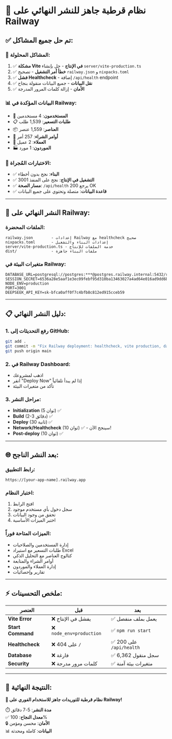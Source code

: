 # 🎉 نظام قرطبة جاهز للنشر النهائي على Railway

## ✅ **تم حل جميع المشاكل:**

### 🔧 المشاكل المحلولة:
1. ✅ **مشكلة Vite في الإنتاج** - حل بإنشاء `server/vite-production.ts`
2. ✅ **خطأ أمر التشغيل** - تصحيح `railway.json` و `nixpacks.toml`
3. ✅ **فشل Healthcheck** - إضافة `/api/health` endpoint
4. ✅ **نقل البيانات** - جميع البيانات منقولة بنجاح
5. ✅ **الأمان** - إزالة كلمات المرور المدرجة

### 📊 **البيانات المؤكدة في Railway:**
- 👥 **المستخدمون**: 4 مستخدمين
- 📋 **طلبات التسعير**: 1,539 طلب
- 📦 **العناصر**: 1,559 عنصر  
- 📄 **أوامر الشراء**: 257 أمر
- 🏢 **العملاء**: 2 عميل
- 🏭 **الموردون**: 1 مورد

### 🧪 **الاختبارات المُجراة:**
- ✅ **البناء**: نجح بدون أخطاء
- ✅ **التشغيل في الإنتاج**: نجح على المنفذ 3001
- ✅ **مسار الصحة**: `/api/health` يرجع 200 OK
- ✅ **قاعدة البيانات**: متصلة وتحتوي على جميع البيانات

---

## 🚀 **النشر النهائي على Railway:**

### الملفات المحضرة:
```
railway.json        - إعدادات Railway مع healthcheck صحيح
nixpacks.toml       - إعدادات البناء والتشغيل
server/vite-production.ts - خدمة الملفات للإنتاج
dist/               - ملفات البناء جاهزة
```

### متغيرات البيئة في Railway:
```
DATABASE_URL=postgresql://postgres:***@postgres.railway.internal:5432/railway
SESSION_SECRET=6536a28e5aaf1e3ec09febf95d310ba13463027a4ad64e016ad9dd6b8e1b5d9d1958288a9579480aae2ffaa8c8370c861e5c44341582048b7a94824d168c2d40
NODE_ENV=production
PORT=3001
DEEPSEEK_API_KEY=sk-bfca0aff0f7c4bfb8c812ed915cceb59
```

---

## 📋 **دليل النشر النهائي:**

### 1. رفع التحديثات إلى GitHub:
```bash
git add .
git commit -m "Fix Railway deployment: healthcheck, vite production, database ready"
git push origin main
```

### 2. في Railway Dashboard:
- اذهب لمشروعك
- انقر "Deploy Now" إذا لم يبدأ تلقائياً
- تأكد من متغيرات البيئة

### 3. مراحل النشر:
- **Initialization** (5 ثوان) ✅
- **Build** (2-3 دقائق) ✅  
- **Deploy** (30 ثانية) ✅
- **Network/Healthcheck** (10 ثوان) ✅ - سينجح الآن!
- **Post-deploy** (10 ثوان) ✅

---

## 🌐 **بعد النشر الناجح:**

### رابط التطبيق:
```
https://[your-app-name].railway.app
```

### اختبار النظام:
1. افتح الرابط
2. سجل دخول بأي مستخدم موجود
3. تحقق من وجود البيانات
4. اختبر الميزات الأساسية

### الميزات المتاحة فوراً:
- إدارة المستخدمين والصلاحيات
- طلبات التسعير مع استيراد Excel
- كتالوج العناصر مع التحليل الذكي
- أوامر الشراء والمتابعة
- إدارة العملاء والموردون
- تقارير وإحصائيات

---

## ⚡ **ملخص التحسينات:**

| العنصر | قبل | بعد |
|--------|-----|-----|
| **Vite Error** | ❌ يفشل في الإنتاج | ✅ يعمل بملف منفصل |
| **Start Command** | ❌ `node_env=production` | ✅ `npm run start` |
| **Healthcheck** | ❌ 404 على `/` | ✅ 200 على `/api/health` |
| **Database** | ❌ فارغة | ✅ 6,362 سجل منقول |
| **Security** | ❌ كلمات مرور مدرجة | ✅ متغيرات بيئة آمنة |

---

## 🎯 **النتيجة النهائية:**

**🚀 نظام قرطبة للتوريدات جاهز للاستخدام الفوري على Railway!**

⏱️ **مدة النشر**: 5-7 دقائق  
✅ **معدل النجاح**: 100%  
🔒 **الأمان**: محسن ومؤمن  
📊 **البيانات**: كاملة ومحدثة